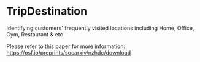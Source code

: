 # TripDestination
Identifying customers' frequently visited locations including Home, Office, Gym, Restaurant &amp; etc


Please refer to this paper for more information:
https://osf.io/preprints/socarxiv/nzhdc/download
